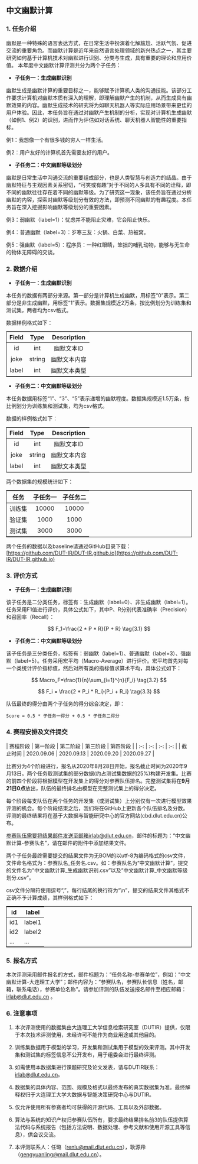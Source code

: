 <head>
    <script src="https://cdn.mathjax.org/mathjax/latest/MathJax.js?config=TeX-AMS-MML_HTMLorMML" type="text/javascript"></script>
    <script type="text/x-mathjax-config">
        MathJax.Hub.Config({
            tex2jax: {
            skipTags: ['script', 'noscript', 'style', 'textarea', 'pre'],
            inlineMath: [['$','$']]
            }
        });
    </script>
    <style>
		table {
		margin: auto;
		border: 1px solid black
		}
	</style>
</head>

## 中文幽默计算

### 1. 任务介绍

幽默是一种特殊的语言表达方式，在日常生活中扮演着化解尴尬、活跃气氛、促进交流的重要角色。而幽默计算是近年来自然语言处理领域的新兴热点之一，其主要研究如何基于计算机技术对幽默进行识别、分类与生成，具有重要的理论和应用价值。
本年度中文幽默计算评测共分为两个子任务：

* **子任务一：生成幽默识别**

幽默生成是幽默计算的重要目标之一，能够赋予计算机人类的沟通技能。该部分工作要求计算机对幽默本质有深入的理解，即理解幽默产生的机制，从而生成具有幽默效果的内容。幽默生成技术的研究将为如聊天机器人等实际应用场景带来更佳的用户体验。因此，本任务旨在通过对幽默产生机制的分析，实现对计算机生成幽默（如例1、例2）的识别，进而作为评估如对话系统、聊天机器人智能性的重要指标。

例1：我想像一个有很多钱的穷人一样生活。

例2：用户友好的计算机首先需要友好的用户。

* **子任务二：中文幽默等级划分**

幽默是日常生活中沟通交流的重要组成部分，也是人类智慧与创造力的结晶。由于幽默特征与主观因素关系密切，“可笑或有趣”对于不同的人多具有不同的诠释，即不同的幽默往往存在着不同的幽默等级。为了研究这一现象，该任务旨在通过分析幽默的内容，探索对幽默等级划分有效的方法，即预测不同幽默的有趣程度。本任务旨在深入挖掘影响幽默等级划分的重要因素。

例3：弱幽默（label=1）：忧虑并不能阻止灾难，它会阻止快乐。

例4：普通幽默（label=3）：岁寒三友：火锅、白菜、热被窝。

例5：强幽默（label=5）：程序员：一种红眼睛，笨拙的哺乳动物，能够与无生命的物体无障碍的交谈。

### 2. 数据介绍

* **子任务一：生成幽默识别**

本任务的数据有两部分来源。第一部分是计算机生成幽默，用标签“0”表示。第二部分是非生成幽默，用标签“1”表示。数据集规模近2万条，按比例划分为训练集和测试集，两者均为csv格式。

数据样例格式如下：

| Field | Type | Description |
| :-: | :-: | :-: |
| id | int | 幽默文本ID |
| joke | string | 幽默文本内容 |
| label | int | 幽默文本类型 |

* **子任务二：中文幽默等级划分**

本任务数据用标签“1”、“3”、“5”表示递增的幽默程度。数据集规模近1.5万条，按比例划分为训练集和测试集，均为csv格式。

数据的样例格式如下：

| Field | Type   | Description  |
| :-: | :-: | :-: |
| id    | int    | 幽默文本ID   |
| joke  | string | 幽默文本内容 |
| label | int    | 幽默文本类型 |

两个数据集的规模统计如下：

| 任务 | 子任务一   | 子任务二  |
| :-: | :-: | :-: |
| 训练集    | 10000    | 10000   |
| 验证集  | 1000 | 1000 |
| 测试集 | 3000    | 3000 |

两个任务的数据以及baseline请通过GitHub目录下载：[https://github.com/DUT-IR/DUT-IR.github.io](https://github.com/DUT-IR/DUT-IR.github.io)

### 3. 评价方式

* **子任务一：生成幽默识别**

该子任务是二分类任务，标签有：生成幽默（label=0）、非生成幽默（label=1）。任务采用F1值进行评价，具体公式如下，其中P、R分别代表准确率（Precision）和召回率（Recall）：

$$ F_1=\frac{2 * P * R}{P + R} \tag{3.1} $$

* **子任务二：中文幽默等级划分**

该子任务是三分类任务，标签有：弱幽默（label=1）、普通幽默（label=3）、强幽默（label=5）。任务采用宏平均（Macro-Average）进行评价。宏平均首先对每一个类统计评价指标值，然后对所有类的指标值求算术平均，具体公式如下：

$$ Macro_F=\frac{1}{n}\sum_{i=1}^{n}{F_i} \tag{3.2} $$

$$ F_i = \frac{2 * P_i * R_i}{P_i + R_i} \tag{3.3} $$

队伍最终的得分由两个子任务的得分综合决定，即：

`Score = 0.5 * 子任务一得分 + 0.5 * 子任务二得分`

### 4. 赛程安排及文件提交

| 赛程阶段 | 第一阶段  | 第二阶段  | 第三阶段 | 第四阶段 |
| :-: | :-: | :-: | :-: |
| 截止时间    | 2020.09.06 | 2020.09.13 | 2020.09.20 | 2020.09.27 |

比赛分为4个阶段进行，报名从2020年8月28日开始，报名截止时间为2020年9月13日。两个任务取测试集的部分数据(约占测试集数据的25%)构建开发集。比赛的前四个阶段将根据模型在开发集上的得分对参赛队伍排名。完整测试集将在**9月21日0点**放出，队伍的最终排名由模型在完整测试集上的得分决定。

每个阶段每支队伍在两个任务的开发集（或测试集）上分别仅有一次进行模型效果评测的机会。每个阶段结束之后，我们将在GitHub上更新各个队伍排名及分数。评测的最终结果将在基于大数据与智能研究中心的官方网站(cbd.dlut.edu.cn)公布。

参赛队伍需要将结果邮件发送至邮箱irlab@dlut.edu.cn，邮件的标题为：“中文幽默计算-参赛队名”，请在邮件的附件中添加结果文件。

两个子任务最终需要提交的结果文件为无BOM的以utf-8为编码格式的csv文件，文件命名格式为：参赛队名_任务名.csv。如：参赛队名为“中文幽默计算”，提交的文件名为“中文幽默计算_生成幽默识别.csv”以及“中文幽默计算_中文幽默等级划分.csv”。

csv文件分隔符使用逗号“,”，每行结尾的换行符为“\n”，提交的结果文件其格式不正确不予计算成绩，其样例格式如下：

| id | label |
| ---------- | ---------- |
| id1    | label1 |
| id2  | label2 |
| ... | ... |

### 5. 报名方式

本次评测采用邮件报名的方式，邮件标题为：“任务名称-参赛单位”，例如：“中文幽默计算-大连理工大学”；邮件内容为：“参赛队名，参赛队长信息（姓名，邮箱，联系电话），参赛单位名称”。请参加评测的队伍发送报名邮件至相应邮箱：irlab@dlut.edu.cn 。

### 6. 注意事项

1. 本次评测使用的数据集由大连理工大学信息检索研究室（DUTIR）提供，仅限于本次技术评测使用，未经许可不能作为商业用途或其他目的。

2. 训练集数据用于模型的学习，开发集和测试集用于模型的效果评测。其中开发集和测试集的标签信息不公开发布，用于组委会进行最终评测。

3. 如需使用本数据集进行课题研究及论文发表，请与DUTIR联系：irlab@dlut.edu.cn。

4. 数据集的具体内容、范围、规模及格式以最终发布的真实数据集为准。最终解释权归于大连理工大学大数据与智能决策研究中心与DUTIR。

5. 仅允许使用所有参赛者均可获得的开源代码、工具以及外部数据。

6. 算法与系统的知识产权归参赛队伍所有，要求最终结果排名前3的队伍提供算法代码与系统报告（包括方法说明、数据处理、参考文献和使用开源工具等信息），供会议交流。

7. 本评测联系人：任璐（<renlu@mail.dlut.edu.cn>），耿源羚（<gengyuanling@mail.dlut.edu.cn>）。